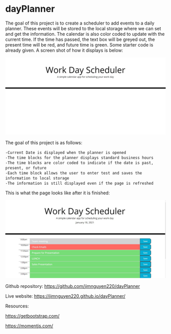 # dayPlanner

The goal of this project is to create a scheduler to add events to a daily planner.  These events will be stored to the local storage where we can set and get the information. The calendar is also color coded to update with the current time. If the time has passed, the text box will be greyed out, the present time will be red, and future time is green.  Some starter code is already given.  A screen shot of how it displays is below: 

![Before Image](./assets/schedulerBefore.jpg)

The goal of this project is as follows:
```
-Current Date is displayed when the planner is opened
-The time blocks for the planner displays standard business hours
-The time blocks are color coded to indicate if the date is past, present, or future
-Each time block allows the user to enter test and saves the information to local storage 
-The information is still displayed even if the page is refreshed
```

This is what the page looks like after it is finished: 

![After Image](./assets/scheduleAfter.jpg)

Github repository: https://github.com/jimnguyen220/dayPlanner

Live website: https://jimnguyen220.github.io/dayPlanner/

Resources:

https://getbootstrap.com/

https://momentjs.com/

